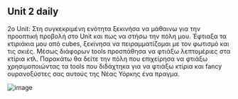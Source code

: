 ## Unit 2 daily
2ο Unit: Στη συγκεκριμένη ενότητα ξεκινήσα να μάθαινω για την προοπτική προβολή στο Unit και πως να στήσω την πόλη μου. Έφτιαξα τα κτιριάκια μου από cubes, ξεκίνησα να πειραμματίζομαι με τον φωτισμό και τις σκιές. Μέσως διάφορων tools προσπάθησα να φτιάξω λεπτομέριες στα κτίρια κτλ. Παρακάτω θα δείτε την πόλη που επιχείρησα να φτιάξω χρησιμοποιώντας τα tools που διδάχτηκα για να φτιάξω κτίρια και fancy ουρανοξύστες σας αυτούς της Νέας Υόρκης ένα πραγμα.

![image](https://user-images.githubusercontent.com/115795739/227722351-ae3202a8-dc1e-46ba-8c27-e99fa893510f.png)
